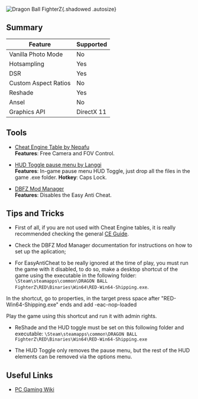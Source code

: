 ![Dragon Ball FighterZ](\Images\dragon_ball_figtherz.png "Shot by Rike"){.shadowed .autosize}

## Summary

Feature | Supported
--|--
Vanilla Photo Mode | No
Hotsampling | Yes
DSR | Yes
Custom Aspect Ratios | No
Reshade | Yes 
Ansel | No
Graphics API | DirectX 11
 
## Tools

* [Cheat Engine Table by Nepafu](..\CheatTables\DBFIGHTERZ-NEPAFU.CT)  
**Features**: Free Camera and FOV Control.

* [HUD Toggle pause menu by Langgi](https://drive.google.com/file/d/1HYx476J8Wjcu6io8WPRtPypAg2_5rG-P/view)  
**Features**: In-game pause menu HUD Toggle, just drop all the files in the game .exe folder.
**Hotkey**: Caps Lock.

* [DBFZ Mod Manager](https://gamebanana.com/tools/6357)  
**Features**: Disables the Easy Anti Cheat.

## Tips and Tricks

* First of all, if you are not used with Cheat Engine tables, it is really recommended checking the general [CE Guide](https://framedsc.github.io/GeneralGuides/cheat_engine_tables.htm).

* Check the DBFZ Mod Manager documentation for instructions on how to set up the aplication;

* For EasyAntiCheat to be really ignored at the time of play, you must run the game with it disabled, to do so, make a desktop shortcut of the game using the executable in the following folder: `\Steam\steamapps\common\DRAGON BALL FighterZ\RED\Binaries\Win64\RED-Win64-Shipping.exe`.

In the shortcut, go to properties, in the target press space after "RED-Win64-Shipping.exe" ends and add -eac-nop-loaded

Play the game using this shortcut and run it with admin rights.

* ReShade and the HUD toggle must be set on this following folder and executable: `\Steam\steamapps\common\DRAGON BALL FighterZ\RED\Binaries\Win64\RED-Win64-Shipping.exe`

* The HUD Toggle only removes the pause menu, but the rest of the HUD elements can be removed via the options menu.

## Useful Links

* [PC Gaming Wiki](https://pcgamingwiki.com/wiki/Dragon_Ball_FighterZ)